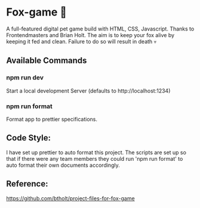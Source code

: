 # Fox-game 🦊
A full-featured digital pet game build with HTML, CSS, Javascript.
Thanks to Frontendmasters and Brian Holt. 
The aim is to keep your fox alive by keeping it fed and clean.
Failure to do so will result in death 💀
## Available Commands
### npm run dev
Start a local development Server (defaults to http://localhost:1234)
### npm run format
Format app to prettier specifications.
## Code Style:
I have set up prettier to auto format this project. The scripts are set up so that if there were any team members they could run 'npm run format' to auto format their own documents accordingly.
## Reference:
https://github.com/btholt/project-files-for-fox-game
